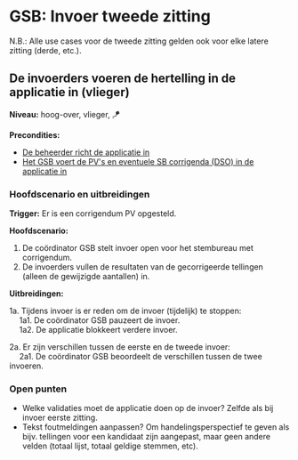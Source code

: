 # GSB: Invoer tweede zitting

N.B.: Alle use cases voor de tweede zitting gelden ook voor elke latere zitting (derde, etc.).

## De invoerders voeren de hertelling in de applicatie in (vlieger)

__Niveau:__ hoog-over, vlieger, 🪁

__Precondities:__

- [De beheerder richt de applicatie in](./beheerder.md#de-beheerder-richt-de-applicatie-in-wolk)
- [Het GSB voert de PV's en eventuele SB corrigenda (DSO) in de applicatie in](./gsb-invoer-eerste-zitting.md#het-gsb-voert-de-pvs-en-eventuele-sb-corrigenda-dso-in-de-applicatie-in-vlieger)

### Hoofdscenario en uitbreidingen

__Trigger:__ Er is een corrigendum PV opgesteld.

__Hoofdscenario:__  

1. De coördinator GSB stelt invoer open voor het stembureau met corrigendum.
2. De invoerders vullen de resultaten van de gecorrigeerde tellingen (alleen de gewijzigde aantallen) in.

__Uitbreidingen:__  

1a. Tijdens invoer is er reden om de invoer (tijdelijk) te stoppen:  
&emsp; 1a1. De coördinator GSB pauzeert de invoer.  
&emsp; 1a2. De applicatie blokkeert verdere invoer.  

2a. Er zijn verschillen tussen de eerste en de tweede invoer:  
&emsp; 2a1. De coördinator GSB beoordeelt de verschillen tussen de twee invoeren.

### Open punten

- Welke validaties moet de applicatie doen op de invoer? Zelfde als bij invoer eerste zitting.
- Tekst foutmeldingen aanpassen? Om handelingsperspectief te geven als bijv. tellingen voor een kandidaat zijn aangepast, maar geen andere velden (totaal lijst, totaal geldige stemmen, etc).
